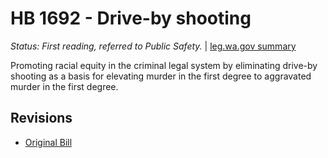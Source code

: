 # HB 1692 - Drive-by shooting
*Status: First reading, referred to Public Safety.* | [leg.wa.gov summary](https://app.leg.wa.gov/billsummary?BillNumber=1692&Year=2021)

Promoting racial equity in the criminal legal system by eliminating drive-by shooting as a basis for elevating murder in the first degree to aggravated murder in the first degree.

## Revisions
* [Original Bill](1/)
